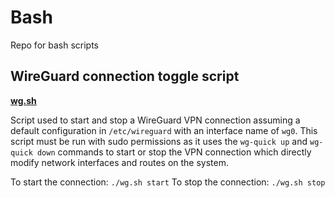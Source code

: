 # Bash
Repo for bash scripts

## WireGuard connection toggle script
**[wg.sh](https://github.com/joshfarias/Bash/blob/main/src/wg.sh)**

Script used to start and stop a WireGuard VPN connection assuming a default configuration in `/etc/wireguard` with an interface name of `wg0`. This script must be run with sudo permissions as it uses the `wg-quick up` and `wg-quick down` commands to start or stop the VPN connection which directly modify network interfaces and routes on the system.

To start the connection: `./wg.sh start`
To stop the connection: `./wg.sh stop`

